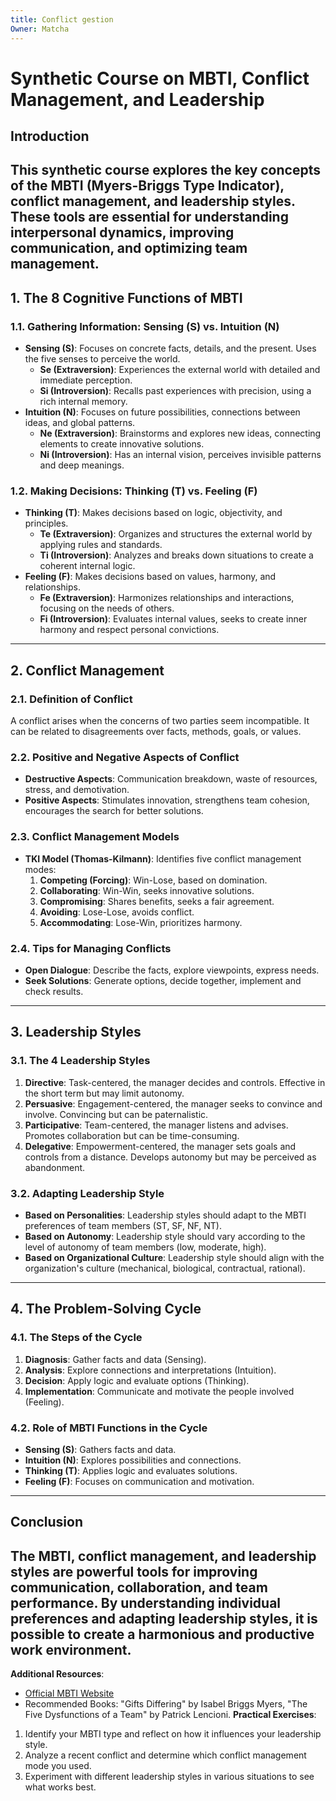 ```yaml
---
title: Conflict gestion
Owner: Matcha
---
```

# Synthetic Course on MBTI, Conflict Management, and Leadership
## Introduction
This synthetic course explores the key concepts of the MBTI (Myers-Briggs Type Indicator), conflict management, and leadership styles. These tools are essential for understanding interpersonal dynamics, improving communication, and optimizing team management.
---
## 1. The 8 Cognitive Functions of MBTI
### 1.1. **Gathering Information: Sensing (S) vs. Intuition (N)**
- **Sensing (S)**: Focuses on concrete facts, details, and the present. Uses the five senses to perceive the world.
    - **Se (Extraversion)**: Experiences the external world with detailed and immediate perception.
    - **Si (Introversion)**: Recalls past experiences with precision, using a rich internal memory.
- **Intuition (N)**: Focuses on future possibilities, connections between ideas, and global patterns.
    - **Ne (Extraversion)**: Brainstorms and explores new ideas, connecting elements to create innovative solutions.
    - **Ni (Introversion)**: Has an internal vision, perceives invisible patterns and deep meanings.
### 1.2. **Making Decisions: Thinking (T) vs. Feeling (F)**
- **Thinking (T)**: Makes decisions based on logic, objectivity, and principles.
    - **Te (Extraversion)**: Organizes and structures the external world by applying rules and standards.
    - **Ti (Introversion)**: Analyzes and breaks down situations to create a coherent internal logic.
- **Feeling (F)**: Makes decisions based on values, harmony, and relationships.
    - **Fe (Extraversion)**: Harmonizes relationships and interactions, focusing on the needs of others.
    - **Fi (Introversion)**: Evaluates internal values, seeks to create inner harmony and respect personal convictions.
---
## 2. Conflict Management
### 2.1. **Definition of Conflict**
A conflict arises when the concerns of two parties seem incompatible. It can be related to disagreements over facts, methods, goals, or values.
### 2.2. **Positive and Negative Aspects of Conflict**
- **Destructive Aspects**: Communication breakdown, waste of resources, stress, and demotivation.
- **Positive Aspects**: Stimulates innovation, strengthens team cohesion, encourages the search for better solutions.
### 2.3. **Conflict Management Models**
- **TKI Model (Thomas-Kilmann)**: Identifies five conflict management modes:
    1. **Competing (Forcing)**: Win-Lose, based on domination.
    2. **Collaborating**: Win-Win, seeks innovative solutions.
    3. **Compromising**: Shares benefits, seeks a fair agreement.
    4. **Avoiding**: Lose-Lose, avoids conflict.
    5. **Accommodating**: Lose-Win, prioritizes harmony.
### 2.4. **Tips for Managing Conflicts**
- **Open Dialogue**: Describe the facts, explore viewpoints, express needs.
- **Seek Solutions**: Generate options, decide together, implement and check results.
---
## 3. Leadership Styles
### 3.1. **The 4 Leadership Styles**
1. **Directive**: Task-centered, the manager decides and controls. Effective in the short term but may limit autonomy.
2. **Persuasive**: Engagement-centered, the manager seeks to convince and involve. Convincing but can be paternalistic.
3. **Participative**: Team-centered, the manager listens and advises. Promotes collaboration but can be time-consuming.
4. **Delegative**: Empowerment-centered, the manager sets goals and controls from a distance. Develops autonomy but may be perceived as abandonment.
### 3.2. **Adapting Leadership Style**
- **Based on Personalities**: Leadership styles should adapt to the MBTI preferences of team members (ST, SF, NF, NT).
- **Based on Autonomy**: Leadership style should vary according to the level of autonomy of team members (low, moderate, high).
- **Based on Organizational Culture**: Leadership style should align with the organization's culture (mechanical, biological, contractual, rational).
---
## 4. The Problem-Solving Cycle
### 4.1. **The Steps of the Cycle**
1. **Diagnosis**: Gather facts and data (Sensing).
2. **Analysis**: Explore connections and interpretations (Intuition).
3. **Decision**: Apply logic and evaluate options (Thinking).
4. **Implementation**: Communicate and motivate the people involved (Feeling).
### 4.2. **Role of MBTI Functions in the Cycle**
- **Sensing (S)**: Gathers facts and data.
- **Intuition (N)**: Explores possibilities and connections.
- **Thinking (T)**: Applies logic and evaluates solutions.
- **Feeling (F)**: Focuses on communication and motivation.
---
## Conclusion
The MBTI, conflict management, and leadership styles are powerful tools for improving communication, collaboration, and team performance. By understanding individual preferences and adapting leadership styles, it is possible to create a harmonious and productive work environment.
---
**Additional Resources**:
- [Official MBTI Website](https://www.myersbriggs.org/)
- Recommended Books: "Gifts Differing" by Isabel Briggs Myers, "The Five Dysfunctions of a Team" by Patrick Lencioni.
**Practical Exercises**:
1. Identify your MBTI type and reflect on how it influences your leadership style.
2. Analyze a recent conflict and determine which conflict management mode you used.
3. Experiment with different leadership styles in various situations to see what works best.
